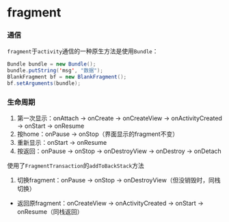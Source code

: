 # fragment

### 通信

`fragment`于`activity`通信的一种原生方法是使用`Bundle`：

~~~java
Bundle bundle = new Bundle();
bundle.putString('msg', "数据");
BlankFragment bf = new BlankFragment();
bf.setArguments(bundle);
~~~

### 生命周期

1. 第一次显示：onAttach -> onCreate -> onCreateView -> onActivityCreated -> onStart -> onResume
2. 按home：onPause -> onStop（界面显示的fragment不变）
3. 重新显示：onStart -> onResume
4. 按返回：onPause -> onStop -> onDestroyView -> onDestroy -> onDetach

使用了`FragmentTransaction`的`addToBackStack`方法

1. 切换fragment：onPause -> onStop -> onDestroyView（但没销毁时，同栈切换）

- 返回原fragment：onCreateView -> onActivityCreated -> onStart -> onResume（同栈返回）